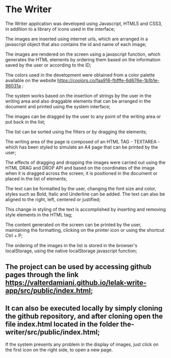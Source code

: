 # The Writer

The Writer application was developed using Javascript, HTML5 and CSS3, in addition to a library of icons used in the interface;

The images are inserted using internet urls, which are arranged in a javascript object that also contains the id and name of each image;

The images are rendered on the screen using a javascript function,
which generates the HTML elements by ordering them based on the information saved by the user or according to the ID;

The colors used in the development were obtained from a color palette available on the website https://coolors.co/faa916-fbfffe-6d676e-1b1b1e-96031a ;       

The system works based on the insertion of strings by the user in the writing area and also draggable elements that can be arranged in the document and printed using the system interface;

The images can be dragged by the user to any point of the writing area or put back in the list;

The list can be sorted using the filters or by dragging the elements;
 
The writing area of the page is composed of an HTML TAG - TEXTAREA - which has been styled to simulate an A4 page that can be printed by the user;

The effects of dragging and dropping the images were carried out using the HTML DRAG and DROP API and based on the coordinates of the image when it is dragged across the screen, it is positioned in the document or placed in the list of elements;

The text can be formatted by the user, changing the font size and color, styles such as Bold, Italic and Underline can be added. The text can also be aligned to the right, left, centered or justified;

This change in styling of the text is accomplished by inserting and removing style elements in the HTML tag;

The content generated on the screen can be printed by the user, maintaining the formatting, clicking on the printer icon or using the shortcut Ctrl + P;

The ordering of the images in the list is stored in the browser's localStorage, using the native localStorage javascript function;



## The project can be used by accessing github pages through the link https://valterdamiani.github.io/lelak-write-app/src/public/index.html;

## It can also be executed locally by simply cloning the github repository, and after cloning open the file index.html located in the folder the-writer/src/public/index.html;
 
If the system presents any problem in the display of images, just click on the first icon on the right side, to open a new page.
